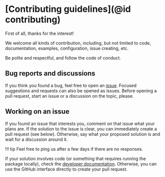 # [Contributing guidelines](@id contributing)

First of all, thanks for the interest!

We welcome all kinds of contribution, including, but not limited to code, documentation, examples, configuration, issue creating, etc.

Be polite and respectful, and follow the code of conduct.

## Bug reports and discussions

If you think you found a bug, feel free to open an [issue](https://github.com/Eduardo-BDMAlves/TestePacote.jl/issues).
Focused suggestions and requests can also be opened as issues.
Before opening a pull request, start an issue or a discussion on the topic, please.

## Working on an issue

If you found an issue that interests you, comment on that issue what your plans are.
If the solution to the issue is clear, you can immediately create a pull request (see below).
Otherwise, say what your proposed solution is and wait for a discussion around it.

!!! tip
    Feel free to ping us after a few days if there are no responses.

If your solution involves code (or something that requires running the package locally), check the [developer documentation](91-developer.md).
Otherwise, you can use the GitHub interface directly to create your pull request.
